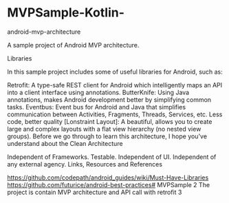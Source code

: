 # MVPSample-Kotlin-
android-mvp-architecture

A sample project of Android MVP architecture.

Libraries

In this sample project includes some of useful libraries for Android, such as:

Retrofit: A type-safe REST client for Android which intelligently maps an API into a client interface using annotations.
ButterKnife: Using Java annotations, makes Android development better by simplifying common tasks.
Eventbus: Event bus for Android and Java that simplifies communication between Activities, Fragments, Threads, Services, etc. Less code, better quality
[Lonstraint Layout]: A beautiful, allows you to create large and complex layouts with a flat view hierarchy (no nested view groups).
Before we go through to learn this architecture, I hope you've understand about the Clean Architecture

Independent of Frameworks.
Testable.
Independent of UI.
Independent of any external agency.
Links, Resources and References

https://github.com/codepath/android_guides/wiki/Must-Have-Libraries
https://github.com/futurice/android-best-practices# MVPSample 2 The project is contain MVP architecture and API call with retrofit 3
